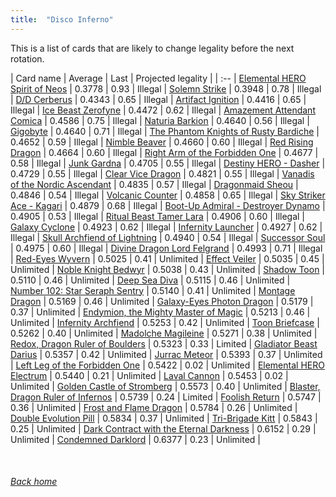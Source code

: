 ```yaml
---
title:  "Disco Inferno"
---
```


This is a list of cards that are likely to change legality before the next rotation.

| Card name | Average | Last | Projected legality |
| :-- |
[Elemental HERO Spirit of Neos](https://db.ygoprodeck.com/card/?search=Elemental%20HERO%20Spirit%20of%20Neos) | 0.3778 | 0.93 | Illegal |
[Solemn Strike](https://db.ygoprodeck.com/card/?search=Solemn%20Strike) | 0.3948 | 0.78 | Illegal |
[D/D Cerberus](https://db.ygoprodeck.com/card/?search=D/D%20Cerberus) | 0.4343 | 0.65 | Illegal |
[Artifact Ignition](https://db.ygoprodeck.com/card/?search=Artifact%20Ignition) | 0.4416 | 0.65 | Illegal |
[Ice Beast Zerofyne](https://db.ygoprodeck.com/card/?search=Ice%20Beast%20Zerofyne) | 0.4472 | 0.62 | Illegal |
[Amazement Attendant Comica](https://db.ygoprodeck.com/card/?search=Amazement%20Attendant%20Comica) | 0.4586 | 0.75 | Illegal |
[Naturia Barkion](https://db.ygoprodeck.com/card/?search=Naturia%20Barkion) | 0.4640 | 0.56 | Illegal |
[Gigobyte](https://db.ygoprodeck.com/card/?search=Gigobyte) | 0.4640 | 0.71 | Illegal |
[The Phantom Knights of Rusty Bardiche](https://db.ygoprodeck.com/card/?search=The%20Phantom%20Knights%20of%20Rusty%20Bardiche) | 0.4652 | 0.59 | Illegal |
[Nimble Beaver](https://db.ygoprodeck.com/card/?search=Nimble%20Beaver) | 0.4660 | 0.60 | Illegal |
[Red Rising Dragon](https://db.ygoprodeck.com/card/?search=Red%20Rising%20Dragon) | 0.4664 | 0.60 | Illegal |
[Right Arm of the Forbidden One](https://db.ygoprodeck.com/card/?search=Right%20Arm%20of%20the%20Forbidden%20One) | 0.4677 | 0.58 | Illegal |
[Junk Gardna](https://db.ygoprodeck.com/card/?search=Junk%20Gardna) | 0.4705 | 0.55 | Illegal |
[Destiny HERO - Dasher](https://db.ygoprodeck.com/card/?search=Destiny%20HERO%20-%20Dasher) | 0.4729 | 0.55 | Illegal |
[Clear Vice Dragon](https://db.ygoprodeck.com/card/?search=Clear%20Vice%20Dragon) | 0.4821 | 0.55 | Illegal |
[Vanadis of the Nordic Ascendant](https://db.ygoprodeck.com/card/?search=Vanadis%20of%20the%20Nordic%20Ascendant) | 0.4835 | 0.57 | Illegal |
[Dragonmaid Sheou](https://db.ygoprodeck.com/card/?search=Dragonmaid%20Sheou) | 0.4846 | 0.54 | Illegal |
[Volcanic Counter](https://db.ygoprodeck.com/card/?search=Volcanic%20Counter) | 0.4858 | 0.65 | Illegal |
[Sky Striker Ace - Kagari](https://db.ygoprodeck.com/card/?search=Sky%20Striker%20Ace%20-%20Kagari) | 0.4879 | 0.68 | Illegal |
[Boot-Up Admiral - Destroyer Dynamo](https://db.ygoprodeck.com/card/?search=Boot-Up%20Admiral%20-%20Destroyer%20Dynamo) | 0.4905 | 0.53 | Illegal |
[Ritual Beast Tamer Lara](https://db.ygoprodeck.com/card/?search=Ritual%20Beast%20Tamer%20Lara) | 0.4906 | 0.60 | Illegal |
[Galaxy Cyclone](https://db.ygoprodeck.com/card/?search=Galaxy%20Cyclone) | 0.4923 | 0.62 | Illegal |
[Infernity Launcher](https://db.ygoprodeck.com/card/?search=Infernity%20Launcher) | 0.4927 | 0.62 | Illegal |
[Skull Archfiend of Lightning](https://db.ygoprodeck.com/card/?search=Skull%20Archfiend%20of%20Lightning) | 0.4940 | 0.54 | Illegal |
[Successor Soul](https://db.ygoprodeck.com/card/?search=Successor%20Soul) | 0.4975 | 0.60 | Illegal |
[Divine Dragon Lord Felgrand](https://db.ygoprodeck.com/card/?search=Divine%20Dragon%20Lord%20Felgrand) | 0.4993 | 0.71 | Illegal |
[Red-Eyes Wyvern](https://db.ygoprodeck.com/card/?search=Red-Eyes%20Wyvern) | 0.5025 | 0.41 | Unlimited |
[Effect Veiler](https://db.ygoprodeck.com/card/?search=Effect%20Veiler) | 0.5035 | 0.45 | Unlimited |
[Noble Knight Bedwyr](https://db.ygoprodeck.com/card/?search=Noble%20Knight%20Bedwyr) | 0.5038 | 0.43 | Unlimited |
[Shadow Toon](https://db.ygoprodeck.com/card/?search=Shadow%20Toon) | 0.5110 | 0.46 | Unlimited |
[Deep Sea Diva](https://db.ygoprodeck.com/card/?search=Deep%20Sea%20Diva) | 0.5115 | 0.46 | Unlimited |
[Number 102: Star Seraph Sentry](https://db.ygoprodeck.com/card/?search=Number%20102:%20Star%20Seraph%20Sentry) | 0.5140 | 0.41 | Unlimited |
[Montage Dragon](https://db.ygoprodeck.com/card/?search=Montage%20Dragon) | 0.5169 | 0.46 | Unlimited |
[Galaxy-Eyes Photon Dragon](https://db.ygoprodeck.com/card/?search=Galaxy-Eyes%20Photon%20Dragon) | 0.5179 | 0.37 | Unlimited |
[Endymion, the Mighty Master of Magic](https://db.ygoprodeck.com/card/?search=Endymion,%20the%20Mighty%20Master%20of%20Magic) | 0.5213 | 0.46 | Unlimited |
[Infernity Archfiend](https://db.ygoprodeck.com/card/?search=Infernity%20Archfiend) | 0.5253 | 0.42 | Unlimited |
[Toon Briefcase](https://db.ygoprodeck.com/card/?search=Toon%20Briefcase) | 0.5262 | 0.40 | Unlimited |
[Madolche Magileine](https://db.ygoprodeck.com/card/?search=Madolche%20Magileine) | 0.5271 | 0.38 | Unlimited |
[Redox, Dragon Ruler of Boulders](https://db.ygoprodeck.com/card/?search=Redox,%20Dragon%20Ruler%20of%20Boulders) | 0.5323 | 0.33 | Limited |
[Gladiator Beast Darius](https://db.ygoprodeck.com/card/?search=Gladiator%20Beast%20Darius) | 0.5357 | 0.42 | Unlimited |
[Jurrac Meteor](https://db.ygoprodeck.com/card/?search=Jurrac%20Meteor) | 0.5393 | 0.37 | Unlimited |
[Left Leg of the Forbidden One](https://db.ygoprodeck.com/card/?search=Left%20Leg%20of%20the%20Forbidden%20One) | 0.5422 | 0.02 | Unlimited |
[Elemental HERO Electrum](https://db.ygoprodeck.com/card/?search=Elemental%20HERO%20Electrum) | 0.5440 | 0.21 | Unlimited |
[Laval Cannon](https://db.ygoprodeck.com/card/?search=Laval%20Cannon) | 0.5453 | 0.02 | Unlimited |
[Golden Castle of Stromberg](https://db.ygoprodeck.com/card/?search=Golden%20Castle%20of%20Stromberg) | 0.5573 | 0.40 | Unlimited |
[Blaster, Dragon Ruler of Infernos](https://db.ygoprodeck.com/card/?search=Blaster,%20Dragon%20Ruler%20of%20Infernos) | 0.5739 | 0.24 | Limited |
[Foolish Return](https://db.ygoprodeck.com/card/?search=Foolish%20Return) | 0.5747 | 0.36 | Unlimited |
[Frost and Flame Dragon](https://db.ygoprodeck.com/card/?search=Frost%20and%20Flame%20Dragon) | 0.5784 | 0.26 | Unlimited |
[Double Evolution Pill](https://db.ygoprodeck.com/card/?search=Double%20Evolution%20Pill) | 0.5834 | 0.37 | Unlimited |
[Tri-Brigade Kitt](https://db.ygoprodeck.com/card/?search=Tri-Brigade%20Kitt) | 0.5843 | 0.25 | Unlimited |
[Dark Contract with the Eternal Darkness](https://db.ygoprodeck.com/card/?search=Dark%20Contract%20with%20the%20Eternal%20Darkness) | 0.6152 | 0.29 | Unlimited |
[Condemned Darklord](https://db.ygoprodeck.com/card/?search=Condemned%20Darklord) | 0.6377 | 0.23 | Unlimited |

<br>

###### [Back home](index)